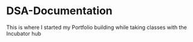 # DSA-Documentation
This is where I started my Portfolio building while taking classes with the Incubator hub
